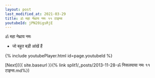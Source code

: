 ```yaml
---
layout: post
last_modified_at: 2021-03-29
title: ॐ महा नेथ्राय नमः ११ टाइम्स
youtubeId: jPN20igsRjE
---
```

 
 
 ॐ महा नेथ्राय नमः  
 
 -  जो बहुत बड़ी आंखें हैं 
 
  
 
  
 
 
 
 
 
 


{% include youtubePlayer.html id=page.youtubeId %}
 
[Next]({{ site.baseurl }}{% link  split1/_posts/2013-11-28-ॐ निसलयाया नमः ११ टाइम्स.md%})
 
